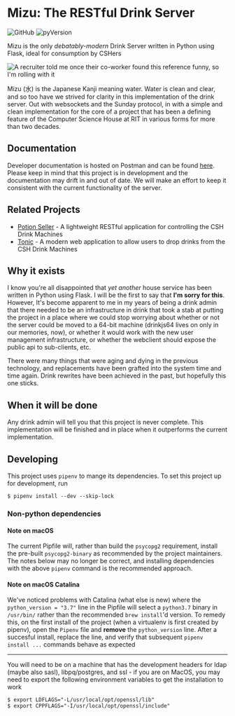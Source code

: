 # Mizu: The RESTful Drink Server
![GitHub](https://img.shields.io/github/license/zthart/mizu.svg) 
![pyVersion](https://img.shields.io/badge/python-3.7-blue.svg)

Mizu is the only _debatably-modern_ Drink Server written in Python using Flask, ideal for consumption by CSHers

![A recruiter told me once their co-worker found this reference funny, so I'm rolling with it](https://user-images.githubusercontent.com/4873335/55663141-d2ab9480-57e8-11e9-8a2d-472a0a3994ed.jpg)


Mizu (水) is the Japanese Kanji meaning water. Water is clean and clear, and so too have we strived for clarity in
this implementation of the drink server. Out with websockets and the Sunday protocol, in with a simple and clean
implementation for the core of a project that has been a defining feature of the Computer Science House at RIT in
various forms for more than two decades.

## Documentation

Developer documentation is hosted on Postman and can be found
[here](https://documenter.getpostman.com/view/6712720/S1EJWLQW). Please keep in mind that this project is in development
and the documentation may drift in and out of date. We will make an effort to keep it consistent with the current
functionality of the server.

## Related Projects

- [Potion Seller](https://github.com/ramzallan/potion-seller) - A lightweight RESTful application for controlling the
  CSH Drink Machines
- [Tonic](https://github.com/ramzallan/tonic) - A modern web application to allow users to drop drinks from the CSH
  Drink Machines

## Why it exists
I know you're all disappointed that _yet another_ house service has been written in Python using Flask. I will be the
first to say that **I'm sorry for this**. However, It's become apparent to me in my years of being a drink admin that
there needed to be an infrastructure in drink that took a stab at putting the project in a place where we could stop
worrying about whether or not the server could be moved to a 64-bit machine (drinkjs64 lives on only in our memories,
now), or whether it would work with the new user management infrastructure, or whether the webclient should expose the 
public api to sub-clients, etc.

There were many things that were aging and dying in the previous technology, and replacements have been grafted into the
system time and time again. Drink rewrites have been achieved in the past, but hopefully this one sticks.

## When it will be done
Any drink admin will tell you that this project is never complete. This implementation will be finished and in place
when it outperforms the current implementation.


## Developing

This project uses `pipenv` to mange its dependencies. To set this project up for development, run

```shell
$ pipenv install --dev --skip-lock
```

### Non-python dependencies

#### Note on macOS

The current Pipfile will, rather than build the `psycopg2` requirement, install the pre-built `psycopg2-binary` as
recommended by the project maintainers. The notes below may no longer be correct, and installing dependencies with the
above `pipenv` command is the recommended approach.

#### Note on macOS Catalina

We've noticed problems with Catalina (what else is new) where the `python_version = "3.7"` line in the Pipfile will 
select a `python3.7` binary in `/usr/bin/` rather than the recommended `brew install`'d version. To remedy this, on the 
first install of the project (when a virtualenv is first created by pipenv), open the `Pipenv` file and **remove** the 
`python_version` line. After a succesful install, replace the line, and verify that subsequent `pipenv install ...` 
commands behave as expected

---

You will need to be on a machine that has the development headers for ldap (maybe also sasl), libpq/postgres, and ssl -
if you are on MacOS, you may need to export the following environment variables to get the installation to work

```shell
$ export LDFLAGS="-L/usr/local/opt/openssl/lib"
$ export CPPFLAGS="-I/usr/local/opt/openssl/include"
```

